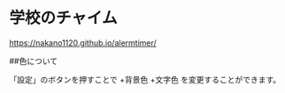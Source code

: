 # 学校のチャイム

https://nakano1120.github.io/alermtimer/

##色について

「設定」のボタンを押すことで
+背景色
+文字色
を変更することができます。

